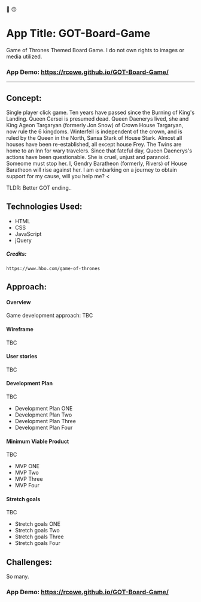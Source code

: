 :dancer:
:upside_down_face:

# App Title: GOT-Board-Game
Game of Thrones Themed Board Game. I do not own rights to images or media utilized.

### App Demo: https://rcowe.github.io/GOT-Board-Game/

---

## Concept:

Single player click game. Ten years have passed since the Burning of King's Landing. Queen Cersei is presumed dead. Queen Daenerys lived, she and King Ageon Targaryan (formerly Jon Snow) of Crown House Targaryan, now rule the 6 kingdoms. Winterfell is independent of the crown, and is ruled by the Queen in the North, Sansa Stark of House Stark. Almost all houses have been re-established, all except house Frey. The Twins are home to an Inn for wary travelers. Since that fateful day, Queen Daenerys's actions have been questionable. She is cruel, unjust and paranoid. Someome must stop her. I, Gendry Baratheon (formerly, Rivers) of House Baratheon will rise against her. 
I am embarking on a journey to obtain support for my cause, will you help me? <

TLDR: Better GOT ending..


## Technologies Used:

* HTML
* CSS
* JavaScript 
* jQuery

##### Credits:

    https://www.hbo.com/game-of-thrones


## Approach:

#### Overview
Game development approach: 
TBC

#### Wireframe

TBC


#### User stories

TBC

#### Development Plan 
TBC

* Development Plan  ONE
* Development Plan  Two
* Development Plan  Three 
* Development Plan  Four

#### Minimum Viable Product

TBC

* MVP ONE
* MVP Two
* MVP Three 
* MVP Four



#### Stretch goals

TBC 
* Stretch goals ONE
* Stretch goals Two
* Stretch goals Three 
* Stretch goals Four

## Challenges:

So many. 




### App Demo: https://rcowe.github.io/GOT-Board-Game/
